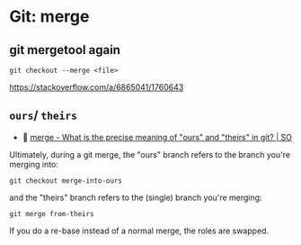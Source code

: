 # Git: merge

## git mergetool again

`git checkout --merge <file>`

https://stackoverflow.com/a/6865041/1760643

## `ours`/ `theirs`

- :speech_balloon: [merge - What is the precise meaning of "ours" and "theirs" in git? | SO](https://stackoverflow.com/questions/25576415/what-is-the-precise-meaning-of-ours-and-theirs-in-git)

Ultimately, during a git merge, the "ours" branch refers to the branch you're merging into:

```
git checkout merge-into-ours
```

and the "theirs" branch refers to the (single) branch you're merging:

```
git merge from-theirs
```

 If you do a re-base instead of a normal merge, the roles are swapped.

